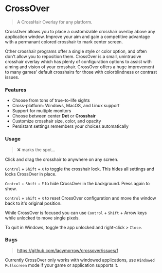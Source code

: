 # CrossOver

> A CrossHair Overlay for any platform.

CrossOver allows you to place a customizable crosshair overlay above any application window.
Improve your aim and gain a competitive advantage with a permanant colored crosshair to mark center screen.

Other crosshair programs offer a single style or color option, and often don't allow you to reposition them. CrossOver is a small, unintrusive crosshair overlay which has plenty of configuration options to assist with aiming and vision of your crosshair. CrossOver offers a huge improvement to many games' default crosshairs for those with colorblindness or contrast issues.

### Features

- Choose from tons of true-to-life sights
- Cross-platform: Windows, MacOS, and Linux support
- Support for multiple monitors
- Choose between center **Dot** or **Crosshair**
- Customize crosshair size, color, and opacity
- Persistant settings remembers your choices automatically


### Usage

> ❌ marks the spot...

Click and drag the crosshair to anywhere on any screen.

`Control` + `Shift` + `X` to toggle the crosshair lock. This hides all settings and locks CrossOver in place.

`Control` + `Shift` + `E` to hide CrossOver in the background. Press again to show.

`Control` + `Shift` + `R` to reset CrossOver configuration and move the window back to it's original position.

While CrossOver is focused you can use `Control` + `Shift` + Arrow keys while unlocked to move single pixels.

To quit in Windows, toggle the app unlocked and right-click > `Close`.


### Bugs

> https://github.com/lacymorrow/crossover/issues/1

Currently CrossOver only works with windowed applications, use `Windowed Fullscreen` mode if your game or application supports it.

